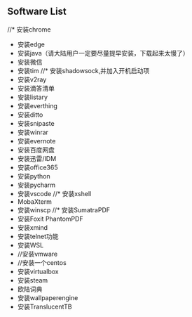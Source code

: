 ## Software List

//* 安装chrome
* 安装edge
* 安装java（请大陆用户一定要尽量提早安装，下载起来太慢了）
* 安装微信
* 安装tim
//* 安装shadowsock,并加入开机启动项
* 安装v2ray
* 安装滴答清单
* 安装listary
* 安装everthing
* 安装ditto
* 安装snipaste
* 安装winrar
* 安装evernote
* 安装百度网盘
* 安装迅雷/IDM
* 安装office365
* 安装python
* 安装pycharm
* 安装vscode
//* 安装xshell
* MobaXterm
* 安装winscp
//* 安装SumatraPDF
* 安装Foxit PhantomPDF
* 安装xmind
* 安装telnet功能
* 安装WSL
* //安装vmware
* //安装一个centos
* 安装virtualbox
* 安装steam
* 欧陆词典
* 安装wallpaperengine
* 安装TranslucentTB
